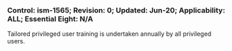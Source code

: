 ### Control: ism-1565; Revision: 0; Updated: Jun-20; Applicability: ALL; Essential Eight: N/A
<p>Tailored privileged user training is undertaken annually by all privileged users.</p>